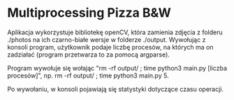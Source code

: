 # Multiprocessing Pizza B&W

Aplikacja wykorzystuje bibliotekę openCV, która zamienia zdjęcia z folderu ./photos na ich czarno-białe wersje w folderze ./output. Wywołując z konsoli program, użytkownik podaje liczbę procesów, na których ma on zadziałać (program przetwarza to za pomocą argparse). 

Program wywołuje się wołając "rm -rf output/ ; time python3 main.py [liczba procesów]", np. rm -rf output/ ; time python3 main.py 5.

Po wywołaniu, w konsoli pojawiają się statystyki dotyczące czasu operacji. 
